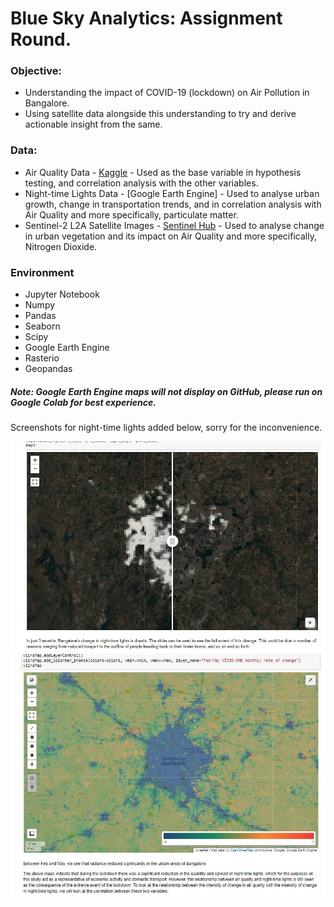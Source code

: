 # Blue Sky Analytics: Assignment Round.

### Objective:
* Understanding the impact of COVID-19 (lockdown) on Air Pollution in Bangalore.
* Using satellite data alongside this understanding to try and derive actionable insight from the same.

### Data:
* Air Quality Data - [Kaggle](https://www.kaggle.com/rohanrao/air-quality-data-in-india) - Used as the base variable in hypothesis testing, and correlation analysis with the other variables.
* Night-time Lights Data - [Google Earth Engine] - Used to analyse urban growth, change in transportation trends, and in correlation analysis with Air Quality and more specifically, particulate matter.
* Sentinel-2 L2A Satellite Images - [Sentinel Hub](https://apps.sentinel-hub.com/eo-browser/) - Used to analyse change in urban vegetation and its impact on Air Quality and more specifically, Nitrogen Dioxide.

### Environment
* Jupyter Notebook
* Numpy
* Pandas
* Seaborn
* Scipy
* Google Earth Engine
* Rasterio
* Geopandas


##### Note: Google Earth Engine maps will not display on GitHub, please run on Google Colab for best experience. 
Screenshots for night-time lights added below, sorry for the inconvenience.

![](https://github.com/statxsphere/bsa_assignment/blob/main/images/change_ntl.JPG)
![](https://github.com/statxsphere/bsa_assignment/blob/main/images/diff_ntl.JPG)
